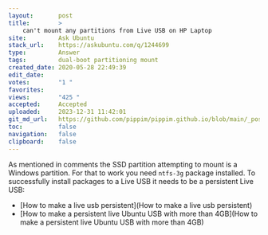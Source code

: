 ```yaml
---
layout:       post
title:        >
    can't mount any partitions from Live USB on HP Laptop
site:         Ask Ubuntu
stack_url:    https://askubuntu.com/q/1244699
type:         Answer
tags:         dual-boot partitioning mount
created_date: 2020-05-28 22:49:39
edit_date:    
votes:        "1 "
favorites:    
views:        "425 "
accepted:     Accepted
uploaded:     2023-12-31 11:42:01
git_md_url:   https://github.com/pippim/pippim.github.io/blob/main/_posts/2020/2020-05-28-can_t-mount-any-partitions-from-Live-USB-on-HP-Laptop.md
toc:          false
navigation:   false
clipboard:    false
---
```


As mentioned in comments the SSD partition attempting to mount is a Windows partition. For that to work you need `ntfs-3g` package installed. To successfully install packages to a Live USB it needs to be a persistent Live USB:

- [How to make a live usb persistent](How to make a live usb persistent)
- [How to make a persistent live Ubuntu USB with more than 4GB](How to make a persistent live Ubuntu USB with more than 4GB)
